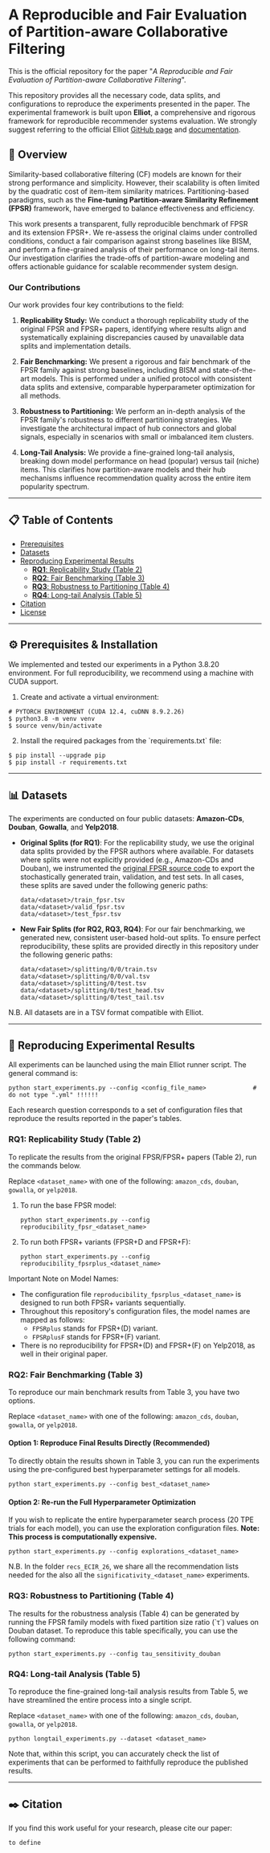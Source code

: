 # A Reproducible and Fair Evaluation of Partition-aware Collaborative Filtering

This is the official repository for the paper "_A Reproducible and Fair Evaluation of Partition-aware Collaborative Filtering_".

This repository provides all the necessary code, data splits, and configurations to reproduce the experiments presented in the paper. The experimental framework is built upon **Elliot**, a comprehensive and rigorous framework for reproducible recommender systems evaluation. We strongly suggest referring to the official Elliot [GitHub page](https://github.com/sisinflab/elliot) and [documentation](https://elliot.readthedocs.io/en/latest/).

## 📖 Overview

Similarity-based collaborative filtering (CF) models are known for their strong performance and simplicity. However, their scalability is often limited by the quadratic cost of item-item similarity matrices. Partitioning-based paradigms, such as the **Fine-tuning Partition-aware Similarity Refinement (FPSR)** framework, have emerged to balance effectiveness and efficiency.

This work presents a transparent, fully reproducible benchmark of FPSR and its extension FPSR+. We re-assess the original claims under controlled conditions, conduct a fair comparison against strong baselines like BISM, and perform a fine-grained analysis of their performance on long-tail items. Our investigation clarifies the trade-offs of partition-aware modeling and offers actionable guidance for scalable recommender system design.


### Our Contributions

Our work provides four key contributions to the field:

1. **Replicability Study:** We conduct a thorough replicability study of the original FPSR and FPSR+ papers, identifying where results align and systematically explaining discrepancies caused by unavailable data splits and implementation details.

2. **Fair Benchmarking:** We present a rigorous and fair benchmark of the FPSR family against strong baselines, including BISM and state-of-the-art models. This is performed under a unified protocol with consistent data splits and extensive, comparable hyperparameter optimization for all methods.

3. **Robustness to Partitioning:** We perform an in-depth analysis of the FPSR family's robustness to different partitioning strategies. We investigate the architectural impact of hub connectors and global signals, especially in scenarios with small or imbalanced item clusters.

4. **Long-Tail Analysis:** We provide a fine-grained long-tail analysis, breaking down model performance on head (popular) versus tail (niche) items. This clarifies how partition-aware models and their hub mechanisms influence recommendation quality across the entire item popularity spectrum.

---

## 📋 Table of Contents

- [Prerequisites](#-prerequisites)
- [Datasets](#-datasets)
- [Reproducing Experimental Results](#-reproducing-experimental-results)
  - [**RQ1**: Replicability Study (Table 2)](#rq1-replicability-study-table-2)
  - [**RQ2**: Fair Benchmarking (Table 3)](#rq2-fair-benchmarking-table-3)
  - [**RQ3**: Robustness to Partitioning (Table 4)](#rq3-robustness-to-partitioning-table-4)
  - [**RQ4**: Long-tail Analysis (Table 5)](#rq4-long-tail-analysis-table-5)
- [Citation](#-citation)
- [License](#-license)

---

## ⚙️ Prerequisites & Installation

We implemented and tested our experiments in a Python 3.8.20 environment.
For full reproducibility, we recommend using a machine with CUDA support.

1.  Create and activate a virtual environment:
```
# PYTORCH ENVIRONMENT (CUDA 12.4, cuDNN 8.9.2.26)
$ python3.8 -m venv venv
$ source venv/bin/activate
```



2.  Install the required packages from the \`requirements.txt\` file:
```
$ pip install --upgrade pip
$ pip install -r requirements.txt
```
---








## 📊 Datasets

The experiments are conducted on four public datasets: **Amazon-CDs**, **Douban**, **Gowalla**, and **Yelp2018**.

*   **Original Splits (for RQ1)**: For the replicability study, we use the original data splits provided by the FPSR authors where available.
For datasets where splits were not explicitly provided (e.g., Amazon-CDs and Douban), we instrumented the [original FPSR source code](https://github.com/Joinn99/FPSR/) to export the stochastically generated train, validation, and test sets.
In all cases, these splits are saved under the following generic paths:
    ```
    data/<dataset>/train_fpsr.tsv
    data/<dataset>/valid_fpsr.tsv
    data/<dataset>/test_fpsr.tsv
    ```
* **New Fair Splits (for RQ2, RQ3, RQ4)**: For our fair benchmarking, we generated new, consistent user-based hold-out splits.
To ensure perfect reproducibility, these splits are provided directly in this repository under the following generic paths:
    ```
    data/<dataset>/splitting/0/0/train.tsv
    data/<dataset>/splitting/0/0/val.tsv
    data/<dataset>/splitting/0/test.tsv
    data/<dataset>/splitting/0/test_head.tsv
    data/<dataset>/splitting/0/test_tail.tsv
    ```

N.B. All datasets are in a TSV format compatible with Elliot.

---














## 🚀 Reproducing Experimental Results

All experiments can be launched using the main Elliot runner script. The general command is:
```
python start_experiments.py --config <config_file_name>             # do not type ".yml" !!!!!!
```

Each research question corresponds to a set of configuration files that reproduce the results reported in the paper's tables.














### **RQ1**: Replicability Study (Table 2)

To replicate the results from the original FPSR/FPSR+ papers (Table 2), run the commands below.

Replace `<dataset_name>` with one of the following: `amazon_cds`, `douban`, `gowalla`, or `yelp2018`.

1. To run the base FPSR model:
    ```
    python start_experiments.py --config reproducibility_fpsr_<dataset_name>
    ```
2. To run both FPSR+ variants (FPSR+D and FPSR+F):
    ```
    python start_experiments.py --config reproducibility_fpsrplus_<dataset_name>
    ```

Important Note on Model Names:
* The configuration file `reproducibility_fpsrplus_<dataset_name>` is designed to run both FPSR+ variants sequentially.
* Throughout this repository's configuration files, the model names are mapped as follows:
  * `FPSRplus` stands for FPSR+(D) variant.
  * `FPSRplusF` stands for FPSR+(F) variant.
* There is no reproducibility for FPSR+(D) and FPSR+(F) on Yelp2018, as well in their original paper.
















### **RQ2**: Fair Benchmarking (Table 3)

To reproduce our main benchmark results from Table 3, you have two options.

Replace `<dataset_name>` with one of the following: `amazon_cds`, `douban`, `gowalla`, or `yelp2018`.

#### Option 1: Reproduce Final Results Directly (Recommended)

To directly obtain the results shown in Table 3, you can run the experiments using the pre-configured best hyperparameter settings for all models.
```
python start_experiments.py --config best_<dataset_name>
```

#### Option 2: Re-run the Full Hyperparameter Optimization
If you wish to replicate the entire hyperparameter search process (20 TPE trials for each model), you can use the exploration configuration files. **Note: This process is computationally expensive.**
```
python start_experiments.py --config explorations_<dataset_name>
```

N.B. In the folder `recs_ECIR_26`, we share all the recommendation lists needed for the also all the `significativity_<dataset_name>` experiments.









### **RQ3**: Robustness to Partitioning (Table 4)

The results for the robustness analysis (Table 4) can be generated by running the FPSR family models with fixed partition size ratio (\`τ\`) values on Douban dataset.
To reproduce this table specifically, you can use the following command:
```
python start_experiments.py --config tau_sensitivity_douban
```















### **RQ4**: Long-tail Analysis (Table 5)

To reproduce the fine-grained long-tail analysis results from Table 5, we have streamlined the entire process into a single script.

Replace `<dataset_name>` with one of the following: `amazon_cds`, `douban`, `gowalla`, or `yelp2018`.

```
python longtail_experiments.py --dataset <dataset_name>
```

Note that, within this script, you can accurately check the list of experiments that can be performed to faithfully reproduce the published results.










---











## ✒️ Citation

If you find this work useful for your research, please cite our paper:
```
to define
```

